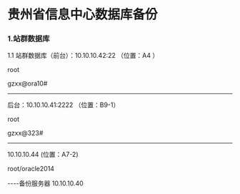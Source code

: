 # 贵州省信息中心数据库备份

### 1.站群数据库

1.1 站群数据库（前台）：10.10.10.42:22				（位置：A4 ）

root

gzxx@ora10\#

---------------------------------------------

后台：10.10.10.41:2222				（位置：B9-1）

root

gzxx@323\#

---------------------------------------------

10.10.10.44			         	\(位置：A7-2\)

root/oracle2014

----备份服务器 10.10.10.40



